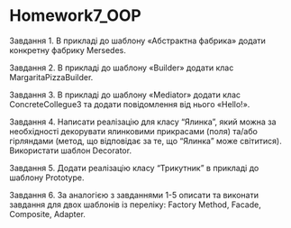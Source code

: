 # Homework7_OOP
Завдання 1. В прикладі до шаблону «Абстрактна фабрика» додати конкретну фабрику Mersedes.

Завдання 2. В прикладі до шаблону «Builder» додати клас MargaritaPizzaBuilder.

Завдання 3. В прикладі до шаблону «Mediator» додати клас ConcreteCollegue3 та додати повідомлення від нього «Hello!».

Завдання 4. Написати реалізацію для класу “Ялинка”, який можна за необхідності декорувати ялинковими прикрасами (поля) 
та/або гірляндами (метод, що відповідає за те, що “Ялинка” може світитися). Використати шаблон Decorator.

Завдання 5. Додати реалізацію класу “Трикутник” в прикладі до шаблону Prototype.

Завдання 6. За аналогією з завданнями 1-5 описати та виконати завдання для двох шаблонів із переліку: Factory Method, Facade, Composite, Adapter.
